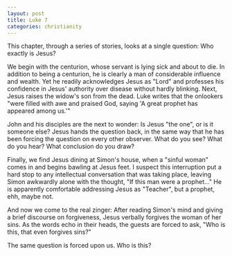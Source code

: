 ```yaml
---
layout: post
title: Luke 7
categories: christianity
---
```


This chapter, through a series of stories, looks at a single question: Who exactly is Jesus?

We begin with the centurion, whose servant is lying sick and about to die. In addition to being a centurion, he is clearly a man of considerable influence and wealth.  Yet he readily acknowledges Jesus as "Lord" and professes his confidence in Jesus' authority over disease without hardly blinking.  Next, Jesus raises the widow's son from the dead.  Luke writes that the onlookers "were filled with awe and praised God, saying 'A great prophet has appeared among us.'"

John and his disciples are the next to wonder: Is Jesus "the one", or is it someone else?  Jesus hands the question back, in the same way that he has been forcing the question on every other observer.  What do you see?  What do you hear?  What conclusion do you draw?

Finally, we find Jesus dining at Simon's house, when a "sinful woman" comes in and begins bawling at Jesus feet.  I suspect this interruption put a hard stop to any intellectual conversation that was taking place, leaving Simon awkwardly alone with the thought, "If this man were a prophet..."  He is apparently comfortable addressing Jesus as "Teacher", but a prophet, ehh, maybe not.

And now we come to the real zinger: After reading Simon's mind and giving a brief discourse on forgiveness, Jesus verbally forgives the woman of her sins.  As the words echo in their heads, the guests are forced to ask, "Who is this, that even forgives sins?"

The same question is forced upon us.  Who is this?

